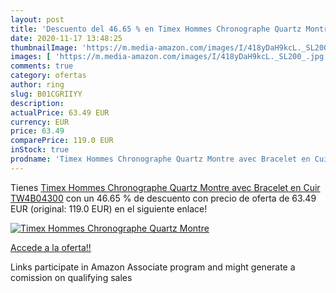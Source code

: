 ```yaml
---
layout: post
title: 'Descuento del 46.65 % en Timex Hommes Chronographe Quartz Montre '
date: 2020-11-17 13:48:25
thumbnailImage: 'https://m.media-amazon.com/images/I/418yDaH9kcL._SL200_.jpg'
images: [ 'https://m.media-amazon.com/images/I/418yDaH9kcL._SL200_.jpg' ]
comments: true
category: ofertas
author: ring
slug: B01CGRIIYY
description:
actualPrice: 63.49 EUR
currency: EUR
price: 63.49
comparePrice: 119.0 EUR
inStock: true
prodname: 'Timex Hommes Chronographe Quartz Montre avec Bracelet en Cuir TW4B04300'
---
```


Tienes [Timex Hommes Chronographe Quartz Montre avec Bracelet en Cuir TW4B04300](https://www.amazon.fr/dp/B01CGRIIYY/?tag=tolees0d-21) con un 46.65 % de descuento con precio de oferta de 63.49 EUR (original: 119.0 EUR) en el siguiente enlace!

[![Timex Hommes Chronographe Quartz Montre ](https://m.media-amazon.com/images/I/418yDaH9kcL._SL200_.jpg)](https://www.amazon.fr/dp/B01CGRIIYY/?tag=tolees0d-21)

[Accede a la oferta!!](https://www.amazon.fr/dp/B01CGRIIYY/?tag=tolees0d-21)

Links participate in Amazon Associate program and might generate a comission on qualifying sales


